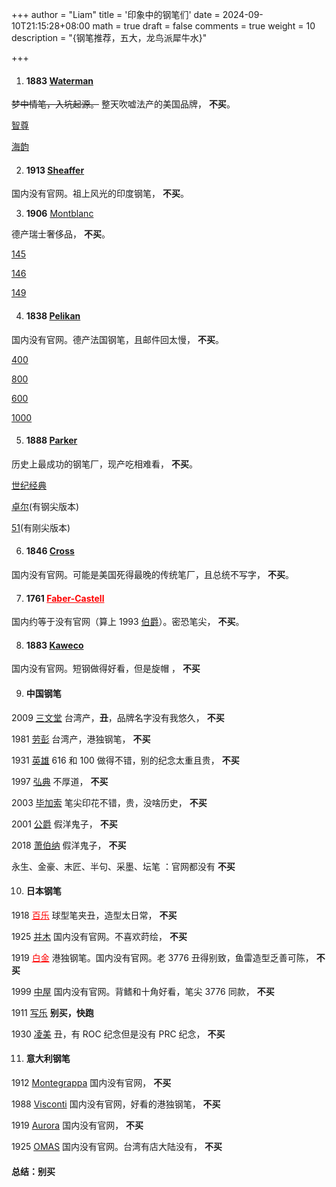 +++
author = "Liam"
title = '印象中的钢笔们'
date = 2024-09-10T21:15:28+08:00
math = true 
draft = false
comments = true
weight = 10
description = "{钢笔推荐，五大，龙鸟派犀牛水}"

+++

1. #### 1883 [Waterman](https://www.waterman-zh.cn/)

~~梦中情笔，入坑起源。~~ 整天吹嘘法产的美国品牌， **不买**。

[智尊](https://www.waterman-zh.cn/exception-pens-china.html)

[海韵](https://www.waterman-zh.cn/carene-pens-china.html)



2. ####  1913 [Sheaffer](https://sheaffer.com/)

国内没有官网。祖上风光的印度钢笔， **不买**。



3. **1906** [Montblanc](https://www.montblanc.cn/cn/zh-cn/home.html)

德产瑞士奢侈品， **不买**。

[145](https://www.montblanc.cn/cn/zh-cn/collection/writing-instruments/meisterstuck/mb132464-meisterstueck-gold-coated-classique-fountain-pen-m.html)

[146](https://www.montblanc.cn/cn/zh-cn/collection/writing-instruments/meisterstuck/mb132460-meisterstueck-gold-coated-legrand-fountain-pen-m.html)

[149](https://www.montblanc.cn/cn/zh-cn/collection/writing-instruments/meisterstuck/mb132113-meisterstueck-gold-coated-149-fountain-pen-m.html)



4. #### 1838 [Pelikan](https://www.pelikan.com/)

国内没有官网。德产法国钢笔，且邮件回太慢， **不买**。

[400](https://detail.tmall.com/item.htm?id=656546423243&scene=taobao_shop&spm=a1z10.1-b.w5003-24574726500.2.4e49341eL0V4EQ&skuId=4730612692269)

[800](https://detail.tmall.com/item.htm?abbucket=9&id=658939576087&pisk=fFXK4KO_bP4nUynt6bNMZpegxxqgoTIeCwSjEUYnNNQO4ZplxwVFw1IVWkJlrgTRyNYNKk8uY4QR2MdBA3MBCVtXD2TSdgiJVNvBa6Yk-UpR4ZEgo-2cYMJyhr40nTHLpGvBAUMBFuT62nSafHSfYMJyPc07i1sEyUnYObtWPlp62ntBFHOWClKJ439WRQg1f3T6FU_WOFw64nKBV3GB5lKvD4iBRXMs5nKSP2_WFlp6Vnl20JLzPEkRaPEbzbG5gYM5dJRpkv86bhXOuBTXTRD-e0-p9EsBWryYAUO14QBr4YdcAs7ycwgQyUWOf91flPcHRsKRm_QYhY-NOwB6wOqzHGJp2I9W60M5XdTWMOvbhVKN1Mf5Lwn-FHWhnQL26uMyZd6DGs_K4oS6d3_ygT4qLes50t5DHJ32v1svBglfntdOLqYvqXZTXblyOh7bkGPsvtQprhL0jFcraCQ2XEqTXblyOh-9olcmabROu&rn=b3318ebb22177bb7702bb0793b528cb5&spm=a1z10.5-b.w4011-23793798797.104.5eac5f3c0gu8SQ&skuId=4933259947901)

[600](https://detail.tmall.com/item.htm?abbucket=3&id=658934972285&pisk=fnymdOMeiSlbUPRoq_kf_fWAqo1JlnMsMPptWA3Na4uSWSUTMNDgr4ptMsaOj74aPj34Il9iblz1cVIfwoZjCA7dJwBLcowWbMC8nfrrauip3EPR2G2qCA7dSQpZG9D_Rq-wBqRr44iibdl474orb4o2_qzZzboEbKka7ASoacm27dkZgUrrPDd27Iuq4ToEXc8Z0PrPqcGqIEuxgfePkxVWiPPX98nmiVvxrd4UUpho8ogyQ62omegU04vwQqhM_SruDZvQ2xwT-DUAUK43bkNZZRYP-Vwu4-PaVEbinuUbKxyhoKn-FqGU_bjV3uDmof2iaHdSn5zbIjNDfMZr3zNIRj55P02Ypf0IZU742u0qt54APduYtuzo98LJpvPQrRcELg-2aB7TOdiPX8R61joSq2LURXmEiecc_gjkTPGqVmrRqgA61joSq2IlqByjg0i42&rn=c75603a2d14c373185642ca8e2b67789&spm=a1z10.3-b.w4011-23793968021.66.4e3a2a70sfaeiL&skuId=4759810725049)

[1000](https://detail.tmall.com/item.htm?abbucket=3&id=647854657748&rn=82228ed996f89876f23d151a65b8b160&spm=a1z10.3-b.w4011-23793968021.52.5eb32a70auzNRD&skuId=4675288353651)



5. #### 1888 [Parker](https://www.parkerpen.cn/)

历史上最成功的钢笔厂，现产吃相难看， **不买**。

[世纪经典](https://www.parkerpen.cn/duofold-pens-cn.html)

[卓尔](https://www.parkerpen.cn/sonnet-pens-cn.html)(有钢尖版本)

[51](https://www.parkerpen.cn/parker-51-pens-cn.html)(有刚尖版本)



6. #### 1846 [Cross](https://cross.com/)

国内没有官网。可能是美国死得最晚的传统笔厂，且总统不写字， **不买**。



7. #### 1761 <a href="https://www.faber-castell.cn/" style="color:red;">Faber-Castell</a>


国内约等于没有官网（算上 1993 [伯爵](http://www.graf-von-faber-castell.com.cn/)）。密恐笔尖， **不买**。



8. #### 1883 [Kaweco](https://www.kaweco-pen.com/)

国内没有官网。短钢做得好看，但是旋帽 ， **不买**



9. #### 中国钢笔

2009 [三文堂](https://www.twsbi.com/) 台湾产，**丑**，品牌名字没有我悠久， **不买**

1981 [劳彭](https://laban.com/) 台湾产，港独钢笔， **不买**

1931 [英雄](https://hero.com.cn/) 616 和 100 做得不错，别的纪念太重且贵， **不买**

1997 [弘典](http://www.winwinsky.com/index.asp) 不厚道， **不买**

2003 [毕加索](https://www.sh-picasso.com/) 笔尖印花不错，贵，没啥历史， **不买**

2001 [公爵](https://dukebg.pw666.cn/) 假洋鬼子， **不买**

2018 [萧伯纳](http://www.bernardshaw.vip/) 假洋鬼子， **不买**

永生、金豪、末匠、半句、采墨、坛笔 ：官网都没有 **不买**



10. #### 日本钢笔

1918 <a href="https://www.pilotpen.com.cn/" style="color:red;">百乐</a> 球型笔夹丑，造型太日常， **不买**

1925 [并木](https://www.pilot-namiki.com/en/) 国内没有官网。不喜欢莳绘， **不买**

1919 <a href="https://www.platinum-pen.co.jp/" style="color:red;">白金</a> 港独钢笔。国内没有官网。老 3776 丑得别致，鱼雷造型乏善可陈， **不买**

1999 [中屋](https://www.nakaya.org/) 国内没有官网。背鳍和十角好看，笔尖 3776 同款， **不买**

1911 [写乐](https://cn.sailor.co.jp/) **别买，快跑**

1930 [凌美](http://www.lamy.hk/) 丑，有 ROC 纪念但是没有 PRC 纪念， **不买**



11. #### 意大利钢笔

1912 [Montegrappa](https://www.montegrappa.com/) 国内没有官网， **不买**

1988 [Visconti](https://www.visconti.it/) 国内没有官网，好看的港独钢笔， **不买**

1919 [Aurora](https://www.aurorapen.it/) 国内没有官网， **不买**

1925 [OMAS](https://omasofficial.com/) 国内没有官网。台湾有店大陆没有， **不买**







####  总结：别买
